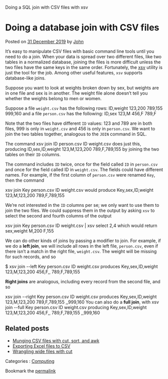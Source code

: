 Doing a SQL join with CSV files with xsv

# Doing a database join with CSV files

Posted on [31 December 2019](https://www.johndcook.com/blog/2019/12/31/sql-join-csv-files/) by [John](https://www.johndcook.com/blog/author/john/)

It’s easy to manipulate CSV files with basic command line tools until you need to do a join. When your data is spread over two different files, like two tables in a normalized database, joining the files is more difficult unless the two files have the same keys in the same order. Fortunately, the [xsv](https://github.com/BurntSushi/xsv) utility is just the tool for the job. Among other useful features, `xsv` supports database-like joins.

Suppose you want to look at weights broken down by sex, but weights are in one file and sex is in another. The weight file alone doesn’t tell you whether the weights belong to men or women.

Suppose a file `weight.csv` has the following rows:
ID,weight
123,200
789,155
999,160
and a file `person.csv` has the following:
ID,sex
123,M
456,F
789,F

Note that the two files have different `ID` values: 123 and 789 are in both files, 999 is only in `weight.csv` and 456 is only in `person.csv`. We want to join the two tables together, analogous to the `JOIN` command in SQL.

The command
xsv join ID person.csv ID weight.csv
does just this, producing
ID,sex,ID,weight
123,M,123,200
789,F,789,155
by joining the two tables on their `ID` columns.

The command includes `ID` twice, once for the field called `ID` in `person.csv` and once for the field called ID in `weight.csv`. The fields could have different names. For example, if the first column of `person.csv` were renamed `Key`, then the command

xsv join Key person.csv ID weight.csv
would produce
Key,sex,ID,weight
123,M,123,200
789,F,789,155

We’re not interested in the `ID` columns per se; we only want to use them to join the two files. We could suppress them in the output by asking `xsv` to select the second and fourth columns of the output

xsv join Key person.csv ID weight.csv | xsv select 2,4
which would return
sex,weight
M,200
F,155

We can do other kinds of joins by passing a modifier to join. For example, if we do a **left join**, we will include all rows in the left file, `person.csv`, even if there isn’t a match in the right file, `weight.csv`. The weight will be missing for such records, and so

$ xsv join --left Key person.csv ID weight.csv
produces
Key,sex,ID,weight
123,M,123,200
456,F,,
789,F,789,155

**Right joins** are analogous, including every record from the second file, and so

xsv join --right Key person.csv ID weight.csv
produces
Key,sex,ID,weight
123,M,123,200
789,F,789,155
,,999,160
You can also do a **full join**, with
xsv join --full Key person.csv ID weight.csv
producing
Key,sex,ID,weight
123,M,123,200
456,F,,
789,F,789,155
,,999,160

## Related posts

- [Munging CSV files with cut, sort, and awk](https://www.johndcook.com/blog/2019/08/30/cut-sort-awk/)
- [Exporting Excel files to CSV](https://www.johndcook.com/blog/2019/12/30/excel-to-csv/)
- [Wrangling wide files with cut](https://www.johndcook.com/blog/2019/08/28/cut/)

Categories : [Computing](https://www.johndcook.com/blog/category/computing/)

Bookmark the [permalink](https://www.johndcook.com/blog/2019/12/31/sql-join-csv-files/)